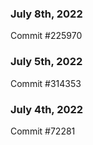 ### July 8th, 2022

Commit #225970

### July 5th, 2022

Commit #314353


### July 4th, 2022

Commit #72281
